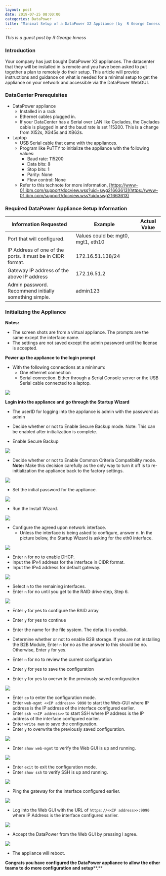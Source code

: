 ```yaml
---
layout: post
date: 2019-07-25 08:00:00
categories: DataPower
title: "Minimal Setup of a DataPower X2 Appliance [by  R George Inness]"
---
```


*This is a guest post by R George Inness*


### Introduction

Your company has just bought DataPower X2 appliances.  The datacenter that they will be installed in is remote and you have been asked to put together a plan to remotely do their setup.  This article will provide instructions and guidance on what is needed for a minimal setup to get the appliance on your network and accessible via the DataPower WebGUI.

### DataCenter Prerequisites

* DataPower appliance
  * Installed in a rack
  * Ethernet cables plugged in.
  * If your DataCenter has a Serial over LAN like Cyclades, the Cyclades cable is plugged in and the baud rate is set 115200.  This is a change from XI52s, XG45s and XB62s.
* Laptop
  * USB Serial cable that came with the appliances.
  * Program like PuTTY to initialize the appliance with the following values:
    * Baud rate:                115200
    * Data bits:                8
    * Stop bits:                1
    * Parity:                None
    * Flow control:        None
  * Refer to this technote for more information,
[https://www-01.ibm.com/support/docview.wss?uid=swg21663613](https://www-01.ibm.com/support/docview.wss?uid=swg21663613)

### Required DataPower Appliance Setup Information

| **Information Requested** | **Example** | **Actual Value** |
| --- | --- | --- |
| Port that will configured.   | Values could be:  mgt0, mgt1, eth10 |   |
| IP Address of one of the ports.  It must be in CIDR format. | 172.16.51.138/24 |   |
| Gateway IP address of the above IP address | 172.16.51.2 |   |
| Admin password.  Recommend initially something simple. | admin123 |   |



### Initializing the Appliance

**Notes:**

* The screen shots are from a virtual appliance.  The prompts are the same except the interface name.
* The settings are not saved except the admin password until the license is accepted.

**Power up the appliance to the login prompt**

* With the following connections at a minimum:
  * One ethernet connection
  * Serial connection.  Either through a Serial Console server or the USB Serial cable connected to a laptop.



![](/images/2019-07-25-DP1.png)


**Login into the appliance and go through the Startup Wizard**

* The userID for logging into the appliance is admin with the password as admin
* Decide whether or not to Enable Secure Backup mode.  Note:  This can be enabled after initialization is complete.


* Enable Secure Backup

![](/images/2019-07-25-DP2.png)


* Decide whether or not to Enable Common Criteria Compatibility mode.   **Note:**  Make this decision carefully as the only way to turn it off is to re-initialization the appliance back to the factory settings.

![](/images/2019-07-25-DP3.png)


* Set the initial password for the appliance.

![](/images/2019-07-25-DP4.png)


* Run the Install Wizard.

![](/images/2019-07-25-DP5.png)


* Configure the agreed upon network interface.
  * Unless the interface is being asked to configure, answer n.  In the picture below, the Startup Wizard is asking for the eth0 interface.

![](/images/2019-07-26-DP5.png)

  * Enter `n` for no to enable DHCP.
  * Input the IPv4 address for the interface in CIDR format.
  * Input the IPv4 address for default gateway.

![](/images/2019-07-26-DP7.png)

  * Select `n` to the remaining interfaces.
* Enter `n` for no until you get to the RAID drive step, Step 6.

![](/images/2019-07-26-DP8.png)
  * Enter `y`  for yes to configure the RAID array
  * Enter `y`  for yes to continue
  * Enter the name for the file system.  The default is ondisk.
  * Determine whether or not to enable B2B storage.  If you are not installing the B2B Module, Enter `n` for no as the answer to this should be no.  Otherwise, Enter `y`  for yes.

* Enter `n` for no to review the current configuration
* Enter `y`  for yes to save the configuration
* Enter `y`  for yes to overwrite the previously saved configuration

![](/images/2019-07-26-DP9.png)

* Enter `co` to enter the configuration mode.
* Enter `web-mgmt <<IP address>> 9090` to start the Web-GUI where IP address is the IP address of the interface configured earlier.
* Enter `ssh <<IP address>>` to start SSH where IP address is the IP address of the interface configured earlier.
* Enter `write mem` to save the configuration.
* Enter `y`  to overwrite the previously saved configuration.

![](/images/2019-07-26-DP10.png)

* Enter `show web-mgmt` to verify the Web GUI is up and running.

![](/images/2019-07-26-DP11.png)

* Enter `exit` to exit the configuration mode.
* Enter `show ssh` to verify SSH is up and running.

![](/images/2019-07-26-DP12.png)

* Ping the gateway for the interface configured earlier.

![](/images/2019-07-26-DP13.png)

* Log into the Web GUI with the URL of `https://<<IP address>>:9090` where IP Address  is the interface configured earlier.

![](/images/2019-07-26-DP14.png)

* Accept the DataPower from the Web GUI by pressing I agree.

![](/images/2019-07-26-DP15.png)

* The appliance will reboot.

**Congrats you have configured the DataPower appliance to allow the other teams to do more configuration and setup****.**
